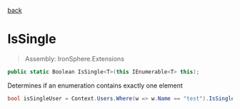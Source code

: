 ﻿

[back](/IronSphere.Extensions/EnumerableExtension)

# IsSingle

> Assembly: IronSphere.Extensions

```csharp
public static Boolean IsSingle<T>(this IEnumerable<T> this);
```

Determines if an enumeration contains exactly one element

```csharp
bool isSingleUser = Context.Users.Where(w => w.Name == "test").IsSingle();
``` 